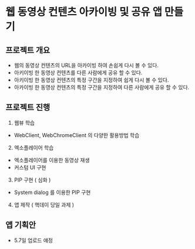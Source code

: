 # 웹 동영상 컨텐츠 아카이빙 및 공유 앱 만들기
## 프로젝트 개요
* 웹의 동영상 컨텐츠의 URL을 아카이빙 하여 손쉽게 다시 볼 수 있다.
* 아키이빙 한 동영상 컨텐츠를 다른 사람에게 공유 할 수 있다.
* 아키이빙 한 동영상 컨텐츠의 특정 구간을 지정하여 쉽게 다시 볼 수 있다.
* 아카이빙 한 동영상 컨텐츠의 특정 구간을 지정하여 다른 사람에게 공유 할 수 있다.
## 프로젝트 진행 
1. 웹뷰 학습
 * WebClient, WebChromeClient 의 다양한 활용방법 학습 
2. 엑소플레이어 학습
 * 엑소플레이어를 이용한 동영상 재생
 * 커스텀 UI 구현
3. PIP 구현 ( 심화 )
 * System dialog 를 이용한 PIP 구현
4. 앱 제작 ( 핵데이 당일 과제 )
## 앱 기획안
* 5.7일 업로드 얘정
